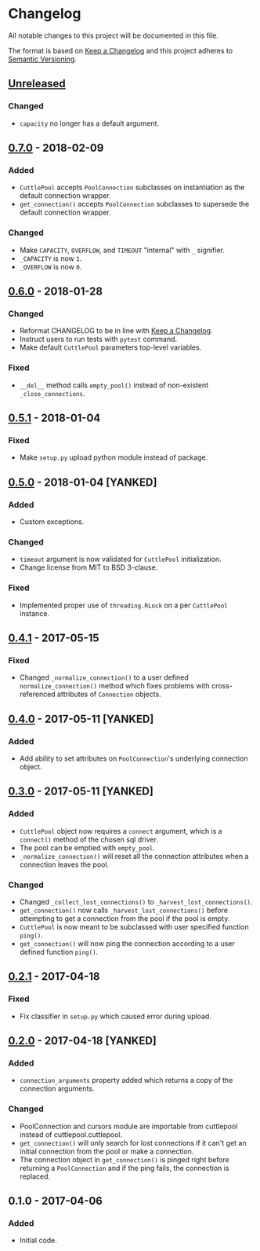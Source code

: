 # Changelog
All notable changes to this project will be documented in this file.

The format is based on [Keep a Changelog](http://keepachangelog.com) and this
project adheres to [Semantic Versioning](http://semver.org).

## [Unreleased]
### Changed
- `capacity` no longer has a default argument.

## [0.7.0] - 2018-02-09
### Added
- ``CuttlePool`` accepts ``PoolConnection`` subclasses on instantiation as the
  default connection wrapper.
- ``get_connection()`` accepts ``PoolConnection`` subclasses to supersede the
  default connection wrapper.

### Changed
- Make `CAPACITY`, `OVERFLOW`, and `TIMEOUT` "internal" with `_` signifier.
- `_CAPACITY` is now `1`.
- `_OVERFLOW` is now `0`.

## [0.6.0] - 2018-01-28
### Changed
- Reformat CHANGELOG to be in line with [Keep a
  Changelog](https://keepachangelog.com).
- Instruct users to run tests with `pytest` command.
- Make default `CuttlePool` parameters top-level variables.

### Fixed
- `__del__` method calls `empty_pool()` instead of non-existent
  `_close_connections`.

## [0.5.1] - 2018-01-04
### Fixed
- Make `setup.py` upload python module instead of package.

## [0.5.0] - 2018-01-04 [YANKED]
### Added
- Custom exceptions.

### Changed
- `timeout` argument is now validated for `CuttlePool` initialization.
- Change license from MIT to BSD 3-clause.

### Fixed
- Implemented proper use of `threading.RLock` on a per `CuttlePool`
  instance.

## [0.4.1] - 2017-05-15
### Fixed
- Changed `_normalize_connection()` to a user defined
  `normalize_connection()` method which fixes problems with cross-referenced
  attributes of `Connection` objects.

## [0.4.0] - 2017-05-11 [YANKED]
### Added
- Add ability to set attributes on `PoolConnection`'s underlying connection
  object.

## [0.3.0] - 2017-05-11 [YANKED]
### Added
- `CuttlePool` object now requires a `connect` argument, which is a
  `connect()` method of the chosen sql driver.
- The pool can be emptied with `empty_pool`.
- `_normalize_connection()` will reset all the connection attributes when a
  connection leaves the pool.

### Changed
- Changed `_collect_lost_connections()` to `_harvest_lost_connections()`.
- `get_connection()` now calls `_harvest_lost_connections()` before
  attempting to get a connection from the pool if the pool is empty.
- `CuttlePool` is now meant to be subclassed with user specified function
  `ping()`.
- `get_connection()` will now ping the connection according to a user defined
  function `ping()`.

## [0.2.1] - 2017-04-18
### Fixed
- Fix classifier in `setup.py` which caused error during upload.

## [0.2.0] - 2017-04-18 [YANKED]
### Added
- `connection_arguments` property added which returns a copy of the connection
  arguments.

### Changed
- PoolConnection and cursors module are importable from cuttlepool instead of
  cuttlepool.cuttlepool.
- `get_connection()` will only search for lost connections if it can't get an
  initial connection from the pool or make a connection.
- The connection object in `get_connection()` is pinged right before
  returning a `PoolConnection` and if the ping fails, the connection is
  replaced.

## 0.1.0 - 2017-04-06
### Added
- Initial code.

[Unreleased]: https://github.com/smitchell556/cuttlepool/compare/v0.7.0...HEAD
[0.7.0]: https://github.com/smitchell556/cuttlepool/compare/v0.6.0...v0.7.0
[0.6.0]: https://github.com/smitchell556/cuttlepool/compare/v0.5.1...v0.6.0
[0.5.1]: https://github.com/smitchell556/cuttlepool/compare/v0.5.0...v0.5.1
[0.5.0]: https://github.com/smitchell556/cuttlepool/compare/v0.4.1...v0.5.0
[0.4.1]: https://github.com/smitchell556/cuttlepool/compare/v0.4.0...v0.4.1
[0.4.0]: https://github.com/smitchell556/cuttlepool/compare/v0.3.0...v0.4.0
[0.3.0]: https://github.com/smitchell556/cuttlepool/compare/v0.2.1...v0.3.0
[0.2.1]: https://github.com/smitchell556/cuttlepool/compare/v0.2.0...v0.2.1
[0.2.0]: https://github.com/smitchell556/cuttlepool/compare/v0.1.0...v0.2.0
